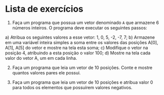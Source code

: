 # Lista de exercícios

1. Faça um programa que possua um vetor denominado `A` que armazene 6 números inteiros. O programa deve executar os seguintes passos:

a) Atribua os seguintes valores a esse vetor: 1, 0, 5, -2, -7, 7;
b) Armazene em uma variável inteira simples a soma entre os valores das posições A[0], A[1], A[5] do vetor e mostre na tela esta soma;
c) Modifique o vetor na posição 4, atribuindo a esta posição o valor 100;
d) Mostre na tela cada valor do vetor A, um em cada linha.

2. Faça um programa que leia um vetor de 10 posições. Conte e mostre quantos valores pares ele possui.

3. Faça um programa que leia um vetor de 10 posições e atribua valor 0 para todos os elementos que possuírem valores negativos.